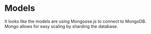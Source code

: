 # Models

It looks like the models are using Mongoose.js to connect to MongoDB.
Mongo allows for easy scaling by sharding the database.
